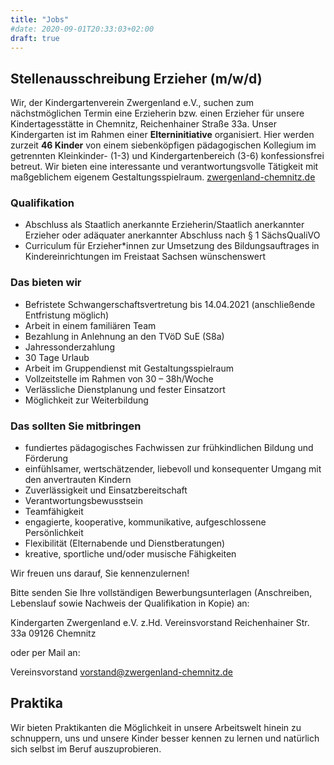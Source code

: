 ```yaml
---
title: "Jobs"
#date: 2020-09-01T20:33:03+02:00
draft: true
---
```


## Stellenausschreibung Erzieher (m/w/d)

Wir, der Kindergartenverein Zwergenland e.V., suchen zum nächstmöglichen Termin eine Erzieherin bzw. einen Erzieher für unsere Kindertagesstätte in Chemnitz, Reichenhainer Straße 33a. Unser Kindergarten ist im Rahmen einer **Elterninitiative** organisiert. Hier werden zurzeit **46 Kinder** von einem siebenköpfigen pädagogischen Kollegium im getrennten Kleinkinder- (1-3) und Kindergartenbereich (3-6) konfessionsfrei betreut. Wir bieten eine interessante und verantwortungsvolle Tätigkeit mit maßgeblichem eigenem Gestaltungsspielraum. [zwergenland-chemnitz.de](www.zwergenland-chemnitz.de)

### Qualifikation

- Abschluss als Staatlich anerkannte Erzieherin/Staatlich anerkannter Erzieher oder adäquater anerkannter Abschluss nach § 1 SächsQualiVO
- Curriculum für Erzieher*innen zur Umsetzung des Bildungsauftrages in Kindereinrichtungen im Freistaat Sachsen wünschenswert

### Das bieten wir

- Befristete Schwangerschaftsvertretung bis 14.04.2021 (anschließende Entfristung möglich)
- Arbeit in einem familiären Team
- Bezahlung in Anlehnung an den TVöD SuE (S8a)
- Jahressonderzahlung
- 30 Tage Urlaub
- Arbeit im Gruppendienst mit Gestaltungsspielraum
- Vollzeitstelle im Rahmen von 30 – 38h/Woche
- Verlässliche Dienstplanung und fester Einsatzort
- Möglichkeit zur Weiterbildung

### Das sollten Sie mitbringen

- fundiertes pädagogisches Fachwissen zur frühkindlichen Bildung und Förderung
- einfühlsamer, wertschätzender, liebevoll und konsequenter Umgang mit den anvertrauten Kindern
- Zuverlässigkeit und Einsatzbereitschaft
- Verantwortungsbewusstsein
- Teamfähigkeit
- engagierte, kooperative, kommunikative, aufgeschlossene Persönlichkeit
- Flexibilität (Elternabende und Dienstberatungen)
- kreative, sportliche und/oder musische Fähigkeiten

Wir freuen uns darauf, Sie kennenzulernen!

Bitte senden Sie Ihre vollständigen Bewerbungsunterlagen (Anschreiben, Lebenslauf sowie Nachweis der Qualifikation in Kopie) an:

Kindergarten Zwergenland e.V.
z.Hd. Vereinsvorstand
Reichenhainer Str. 33a
09126 Chemnitz

oder per Mail an:

Vereinsvorstand vorstand@zwergenland-chemnitz.de

## Praktika

Wir bieten Praktikanten die Möglichkeit in unsere Arbeitswelt hinein zu schnuppern, uns und unsere Kinder besser kennen zu lernen und natürlich sich selbst im Beruf auszuprobieren.
